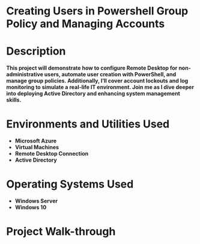 # Creating Users in Powershell Group Policy and Managing Accounts

# <b>Description<b/>
This project will demonstrate how to configure Remote Desktop for non-administrative users, automate user creation with PowerShell, and manage group policies. Additionally, I’ll cover account lockouts and log monitoring to simulate a real-life IT environment. Join me as I dive deeper into deploying Active Directory and enhancing system management skills.
# <b>Environments and Utilities Used<b/>
 - Microsoft Azure
 - Virtual Machines
 - Remote Desktop Connection
 - Active Directory
# <b>Operating Systems Used<b/>
 - Windows Server
 - Windows 10
# <b>Project Walk-through<b/>
